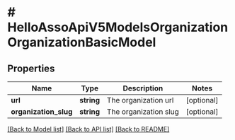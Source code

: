 # # HelloAssoApiV5ModelsOrganizationOrganizationBasicModel

## Properties

Name | Type | Description | Notes
------------ | ------------- | ------------- | -------------
**url** | **string** | The organization url | [optional]
**organization_slug** | **string** | The organization slug | [optional]

[[Back to Model list]](../../README.md#models) [[Back to API list]](../../README.md#endpoints) [[Back to README]](../../README.md)
